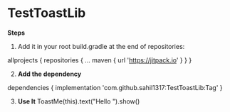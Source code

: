 # TestToastLib

**Steps**

1. Add it in your root build.gradle at the end of repositories:

allprojects {
		repositories {
			...
			maven { url 'https://jitpack.io' }
		}
	}
  
2. **Add the dependency**

 dependencies {
	        implementation 'com.github.sahil1317:TestToastLib:Tag'
	}
	
3. **Use It**
             ToastMe(this).text("Hello ").show()
